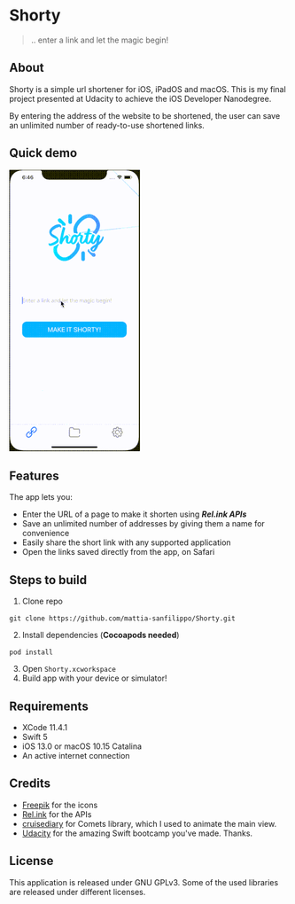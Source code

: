 # Shorty
> .. enter a link and let the magic begin!

## About

Shorty is a simple url shortener for iOS, iPadOS and macOS.
This is my final project presented at Udacity to achieve the iOS Developer Nanodegree.

By entering the address of the website to be shortened, the user can save an unlimited number of ready-to-use shortened links.


## Quick demo

![Screenshot 1](https://github.com/mattia-sanfilippo/Shorty/blob/master/shorty_demo.gif?raw=true)

## Features

The app lets you:
- Enter the URL of a page to make it shorten using **_Rel.ink APIs_**
- Save an unlimited number of addresses by giving them a name for convenience
- Easily share the short link with any supported application
- Open the links saved directly from the app, on Safari

## Steps to build

1. Clone repo
```
git clone https://github.com/mattia-sanfilippo/Shorty.git
```
2. Install dependencies (**Cocoapods needed**)
```
pod install
```
3. Open `Shorty.xcworkspace`
4. Build app with your device or simulator!

## Requirements
- XCode 11.4.1
- Swift 5
- iOS 13.0 or macOS 10.15 Catalina
- An active internet connection

## Credits
- [Freepik](https://freepik.com/) for the icons
- [Rel.ink](https://rel.ink) for the APIs
- [cruisediary](https://github.com/cruisediary/Comets) for Comets library, which I used to animate the main view.
- [Udacity](https://udacity.com) for the amazing Swift bootcamp you've made. Thanks.

## License
This application is released under GNU GPLv3. Some of the used libraries are released under different licenses.





